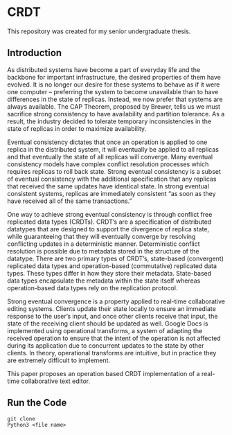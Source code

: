 # CRDT

This repository was created for my senior undergraduate thesis. 

## Introduction
As distributed systems have become a part of everyday life and the backbone for important infrastructure, the desired properties of them have evolved.  It is no longer our desire for these systems to behave as if it were one computer – preferring the system to become unavailable than to have differences in the state of replicas. Instead, we now prefer that systems are always available.  The CAP Theorem, proposed by Brewer, tells us we must sacrifice strong consistency  to have availability and partition tolerance.  As a result, the industry decided to tolerate temporary inconsistencies in the state of replicas in order to maximize availability. 

Eventual consistency dictates that once an operation is applied to one replica in the distributed system, it will eventually be applied to all replicas and that eventually the state of all replicas will converge.   Many eventual consistency models have complex conflict resolution processes which requires replicas to roll back state.  Strong eventual consistency is a subset of eventual consistency with the additional specification that any replicas that received the same updates have identical state.  In strong eventual consistent systems, replicas are immediately consistent “as soon as they have received all of the same transactions.”  

One way to achieve strong eventual consistency is through conflict free replicated data types (CRDTs).  CRDT’s are a specification of distributed datatypes that are designed to support the divergence of replica state, while guaranteeing that they will eventually converge by resolving conflicting updates in a deterministic manner.   Deterministic conflict resolution is possible due to metadata stored in the structure of the datatype.  There are two primary types of CRDT’s, state-based (convergent) replicated data types and operation-based (commutative) replicated data types. These types differ in how they store their metadata. State-based data types encapsulate the metadata within the state itself whereas operation-based data types rely on the replication protocol.  

Strong eventual convergence is a property applied to real-time collaborative editing systems.  Clients update their state locally to ensure an immediate response to the user’s input, and once other clients receive that input, the state of the receiving client should be updated as well.  Google Docs is implemented using operational transforms, a system of adapting the received operation to ensure that the intent of the operation is not affected during its application due to concurrent updates to the state by other clients.  In theory, operational transforms are intuitive, but in practice they are extremely difficult to implement.  

This paper proposes an operation based CRDT implementation of a real-time collaborative text editor. 

## Run the Code

```
git clone 
Python3 <file name>
```
